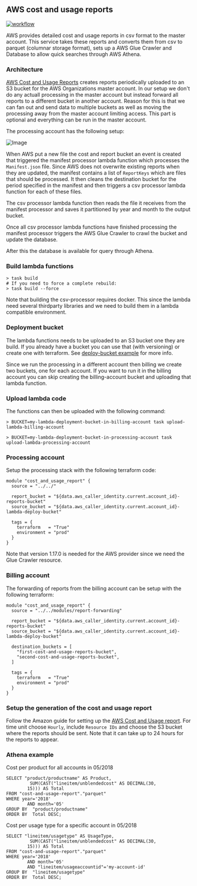 ## AWS cost and usage reports

[![workflow](https://github.com/telia-oss/terraform-aws-cost-and-usage-reports/workflows/workflow/badge.svg)](https://github.com/telia-oss/terraform-aws-cost-and-usage-reports/actions)

AWS provides detailed cost and usage reports in csv format to the master account. This service takes these reports and converts them from csv to parquet (columnar storage format), sets up a AWS Glue Crawler and Database to allow quick searches through AWS Athena.

### Architecture
[AWS Cost and Usage Reports](https://docs.aws.amazon.com/awsaccountbilling/latest/aboutv2/billing-reports-costusage.html) creates reports periodically uploaded to an S3 bucket for the AWS Organizations master account. In our setup we don't do any actuall processing in the master account but instead forward all reports to a different bucket in another account. Reason for this is that we can fan out and send data to multiple buckets as well as moving the processing away from the master account limiting access. This part is optional and everything can be run in the master account.

The processing account has the following setup:

![Image](https://raw.githubusercontent.com/telia-oss/terraform-aws-cost-and-usage-reports/master/images/arch.svg?sanitize=true)

When AWS put a new file the cost and report bucket an event is created that triggered the manifest processor lambda function which processes the `Manifest.json` file. Since AWS does not overwrite existing reports when they are updated, the manifest contains a list of `ReportKeys` which are files that should be processed. It then cleans the destination bucket for the period specified in the manifest and then triggers a csv processor lambda function for each of these files.

The csv processor lambda function then reads the file it receives from the manifest processor and saves it partitioned by year and month to the output bucket.

Once all csv processor lambda functions have finished processing the manifest processor triggers the AWS Glue Crawler to crawl the bucket and update the database.

After this the database is available for query through Athena.

### Build lambda functions
```
> task build
# If you need to force a complete rebuild:
> task build --force
```
Note that building the csv-processor requires docker. This since the lambda need several thirdparty libraries and we need to build them in a lambda compatible environment.

### Deployment bucket
The lambda functions needs to be uploaded to an S3 bucket one they are build. If you already have a bucket you can use that (with versioning) or create one with terraform.
See [deploy-bucket example](https://github.com/telia-oss/terraform-aws-cost-and-usage-reports/tree/master/examples/deploy-bucket) for more info.

Since we run the processing in a different account then billing we create two buckets, one for each account.
If you want to run it in the billing account you can skip creating the billing-account bucket and uploading that lambda function.

### Upload lambda code
The functions can then be uploaded with the following command:
```
> BUCKET=my-lambda-deployment-bucket-in-billing-account task upload-lambda-billing-account 

> BUCKET=my-lambda-deployment-bucket-in-processing-account task upload-lambda-processing-account 
```

### Processing account
Setup the processing stack with the following terraform code:
```hcl
module "cost_and_usage_report" {
  source = "../../"

  report_bucket = "${data.aws_caller_identity.current.account_id}-reports-bucket"
  source_bucket = "${data.aws_caller_identity.current.account_id}-lambda-deploy-bucket"

  tags = {
    terraform   = "True"
    environment = "prod"
  }
}
```
Note that version 1.17.0 is needed for the AWS provider since we need the Glue Crawler resource.

### Billing account
The forwarding of reports from the billing account can be setup with the following terraform:
```hcl
module "cost_and_usage_report" {
  source = "../../modules/report-forwarding"

  report_bucket = "${data.aws_caller_identity.current.account_id}-reports-bucket"
  source_bucket = "${data.aws_caller_identity.current.account_id}-lambda-deploy-bucket"

  destination_buckets = [
    "first-cost-and-usage-reports-bucket",
    "second-cost-and-usage-reports-bucket",
  ]

  tags = {
    terraform   = "True"
    environment = "prod"
  }
}
```

### Setup the generation of the cost and usage report
Follow the Amazon guide for setting up the [AWS Cost and Usage report](https://docs.aws.amazon.com/awsaccountbilling/latest/aboutv2/billing-reports-gettingstarted-turnonreports.html). For time unit choose `Hourly`, include `Resource IDs` and choose the S3 bucket where the reports should be sent. Note that it can take up to 24 hours for the reports to appear.

### Athena example
Cost per product for all accounts in 05/2018
```
SELECT "product/productname" AS Product,
         SUM(CAST("lineitem/unblendedcost" AS DECIMAL(30,
        15))) AS Total
FROM "cost-and-usage-report"."parquet" 
WHERE year='2018'
        AND month='05'
GROUP BY  "product/productname"
ORDER BY  Total DESC;
```

Cost per usage type for a specific account in 05/2018
```
SELECT "lineitem/usagetype" AS UsageType,
         SUM(CAST("lineitem/unblendedcost" AS DECIMAL(30,
        15))) AS Total
FROM "cost-and-usage-report"."parquet" 
WHERE year='2018'
        AND month='05'
        AND "lineitem/usageaccountid"='my-account-id'
GROUP BY  "lineitem/usagetype"
ORDER BY  Total DESC;
```
